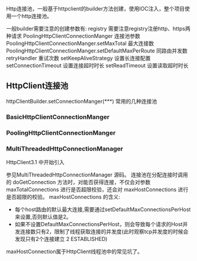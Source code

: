 
Http连接池，一般基于httpclient的builder方法创建，使用IOC注入，整个项目使用一个http连接池。

一般builder需要注意的创建参数有:
registry  需要注意registry注册http、https两种请求
PoolingHttpClientConnectionManger  连接池参数
PoolingHttpClientConnectionManger.setMaxTotal 最大连接数
PoolingHttpClientConnectionManger.setDefaultMaxPerRoute 同路由并发数
retryHandler    重试次数
setKeepAliveStrategy  设置长连接配置
setConnectionTimeout  设置连接超时时长
setReadTimeout        设置读取超时时长


## HttpClient连接池
httpClientBuilder.setConnectionManger(***) 常用的几种连接池

### BasicHttpClientConnectionManger


### PoolingHttpClientConnectionManger


### MultiThreadedHttpConnectionManager
HttpClient3.1 中开始引入

参见MultiThreadedHttpConnectionManager 源码。
连接池在分配连接时调用的 doGetConnection 方法时，对能否获得连接，不仅会对参数 maxTotalConnections 进行是否超限校验，还会对 maxHostConnections 进行是否超限的校验。
 maxHostConnections 的含义:
* 每个host路由的默认最大连接,需要通过setDefaultMaxConnectionsPerHost来设置,否则默认值是2。
* 如果不设置DefaultMaxConnectionsPerHost，则会导致每个请求的Host并发连接数只有2，限制了线程获取连接的并发度(此时观察tcp并发度的时候会发现只有2个连接建立 2 ESTABLISHED)

maxHostConnection属于HttpClient线程池中的常见坑了。